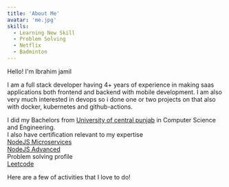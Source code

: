 ```yaml
---
title: 'About Me'
avatar: 'me.jpg'
skills:
  - Learning New Skill
  - Problem Solving
  - Netflix
  - Badminton
---
```


Hello! I'm Ibrahim jamil

I am a full stack developer having 4+ years of experience in making saas applications both frontend and backend with mobile development. I am also very much interested in devops so i done one or two projects on that also with docker, kubernetes and github-actions.

I did my Bachelors from [University of central punjab](https://ucp.edu.pk/) in Computer Science and Engineering.<br/>
I also have certification relevant to my expertise <br/>
[NodeJS Microservices](https://udemy-certificate.s3.amazonaws.com/pdf/UC-1c1b51a9-3d88-45b2-8b6a-d3956ec1ba68.pdf)<br/>
[NodeJS Advanced](https://udemy-certificate.s3.amazonaws.com/pdf/UC-aa38241e-ddf5-46b3-8419-6c36e47ee1fc.pdf)<br/>
Problem solving profile <br/>
[Leetcode](https://leetcode.com/ibrahimjamil123/)<br/>

Here are a few of activities that I love to do!